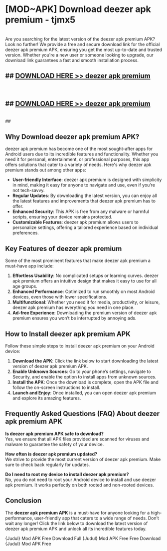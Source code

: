 # [MOD~APK] Download deezer apk premium - tjmx5 <br>
<br>
Are you searching for the latest version of the deezer apk premium APK? Look no further! We provide a free and secure download link for the official deezer apk premium APK, ensuring you get the most up-to-date and trusted version. Whether you're a new user or someone looking to upgrade, our download link guarantees a fast and smooth installation process.


## ##  [DOWNLOAD HERE >> deezer apk premium](https://freeplayer.one?title=deezer_apk_premium&ref=OK1)
  <br>

##  ## [DOWNLOAD HERE >> deezer apk premium](https://freeplayer.one?title=deezer_apk_premium&ref=OK1)
  <br>
  ##



## Why Download deezer apk premium APK?

deezer apk premium has become one of the most sought-after apps for Android users due to its incredible features and functionality. Whether you need it for personal, entertainment, or professional purposes, this app offers solutions that cater to a variety of needs. Here's why deezer apk premium stands out among other apps:

- **User-friendly Interface**: deezer apk premium is designed with simplicity in mind, making it easy for anyone to navigate and use, even if you’re not tech-savvy.
- **Regular Updates**: By downloading the latest version, you can enjoy all the latest features and improvements that deezer apk premium has to offer.
- **Enhanced Security**: This APK is free from any malware or harmful scripts, ensuring your device remains protected.
- **Customizable Features**: deezer apk premium allows users to personalize settings, offering a tailored experience based on individual preferences.

## Key Features of deezer apk premium

Some of the most prominent features that make deezer apk premium a must-have app include:

1. **Effortless Usability**: No complicated setups or learning curves. deezer apk premium offers an intuitive design that makes it easy to use for all age groups.
2. **Enhanced Performance**: Optimized to run smoothly on most Android devices, even those with lower specifications.
3. **Multifunctional**: Whether you need it for media, productivity, or leisure, deezer apk premium has everything you need in one place.
4. **Ad-free Experience**: Downloading the premium version of deezer apk premium ensures you won’t be interrupted by annoying ads.

## How to Install deezer apk premium APK

Follow these simple steps to install deezer apk premium on your Android device:

1. **Download the APK**: Click the link below to start downloading the latest version of deezer apk premium APK.
2. **Enable Unknown Sources**: Go to your phone’s settings, navigate to Security, and enable the option to install apps from unknown sources.
3. **Install the APK**: Once the download is complete, open the APK file and follow the on-screen instructions to install.
4. **Launch and Enjoy**: Once installed, you can open deezer apk premium and explore its amazing features.

## Frequently Asked Questions (FAQ) About deezer apk premium APK

**Is deezer apk premium APK safe to download?**  
Yes, we ensure that all APK files provided are scanned for viruses and malware to guarantee the safety of your device.

**How often is deezer apk premium updated?**  
We strive to provide the most current version of deezer apk premium. Make sure to check back regularly for updates.

**Do I need to root my device to install deezer apk premium?**  
No, you do not need to root your Android device to install and use deezer apk premium. It works perfectly on both rooted and non-rooted devices.

## Conclusion

The **deezer apk premium APK** is a must-have for anyone looking for a high-performance, user-friendly app that caters to a wide range of needs. Don’t wait any longer! Click the link below to download the latest version of deezer apk premium APK and unlock all its incredible features today.

{Judul} Mod APK Free
Download Full {Judul} Mod APK Free
Free Download {Judul} Mod APK Free

